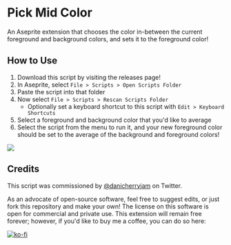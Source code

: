 # Pick Mid Color
An Aseprite extension that chooses the color in-between the current foreground and background colors, and sets it to the foreground color!

## How to Use

1. Download this script by visiting the releases page!
2. In Aseprite, select `File > Scripts > Open Scripts Folder`
3. Paste the script into that folder
4. Now select `File > Scripts > Rescan Scripts Folder`
    * Optionally set a keyboard shortcut to this script with `Edit > Keyboard Shortcuts`
5. Select a foreground and background color that you'd like to average
6. Select the script from the menu to run it, and your new foreground color should be set to the average of the background and foreground colors!

![](https://media.giphy.com/media/COx75VMOlkYVq5iIrh/giphy-downsized-large.gif)

## Credits

This script was commissioned by [@danicherryjam](https://twitter.com/danicherryjam) on Twitter.

As an advocate of open-source software, feel free to suggest edits, or just fork this repository and make your own! The license on this software is open for commercial and private use. This extension will remain free forever; however, if you'd like to buy me a coffee, you can do so here: 

[![ko-fi](https://ko-fi.com/img/githubbutton_sm.svg)](https://ko-fi.com/L3L766S5F)